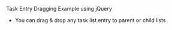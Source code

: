 
Task Entry Dragging Example using jQuery

- You can drag & drop any task list entry to parent or child lists